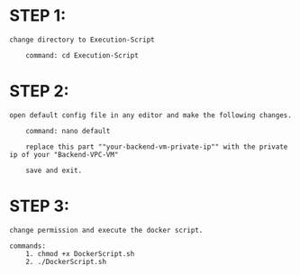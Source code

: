 # STEP 1:

    change directory to Execution-Script

        command: cd Execution-Script

# STEP 2:
    
    open default config file in any editor and make the following changes.

        command: nano default

        replace this part ""your-backend-vm-private-ip"" with the private ip of your "Backend-VPC-VM"

        save and exit.
             
# STEP 3:

    change permission and execute the docker script.
    
    commands:  
        1. chmod +x DockerScript.sh
        2. ./DockerScript.sh

        